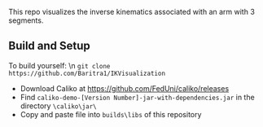 This repo visualizes the inverse kinematics associated with an arm with 3 segments. 

## Build and Setup ##
To build yourself: \n
`git clone https://github.com/Baritra1/IKVisualization`
* Download Caliko at https://github.com/FedUni/caliko/releases
* Find `caliko-demo-[Version Number]-jar-with-dependencies.jar` in the directory `\caliko\jar\`
* Copy and paste file into `builds\libs` of this repository
